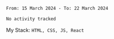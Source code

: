 <!--START_SECTION:waka-->

```txt
From: 15 March 2024 - To: 22 March 2024

No activity tracked
```

<!--END_SECTION:waka-->
My Stack: `HTML, CSS, JS, React`
